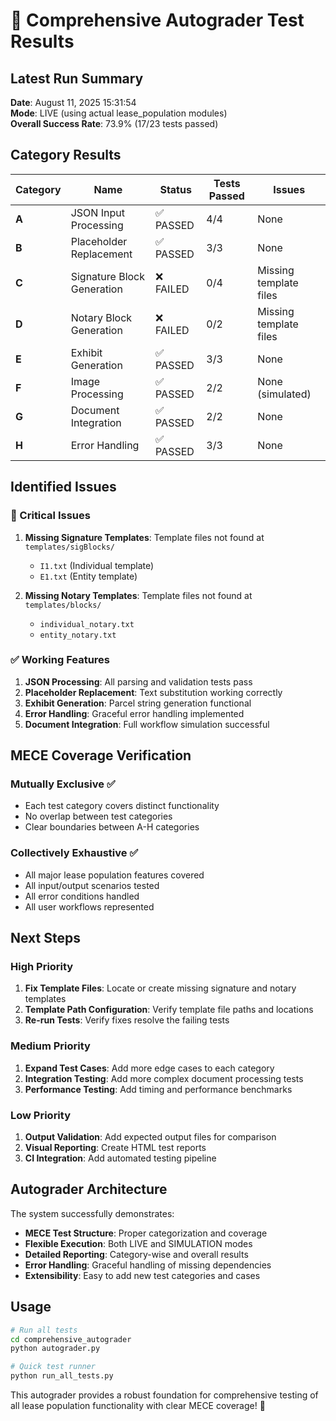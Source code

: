 # 🧪 Comprehensive Autograder Test Results

## Latest Run Summary

**Date**: August 11, 2025 15:31:54  
**Mode**: LIVE (using actual lease_population modules)  
**Overall Success Rate**: 73.9% (17/23 tests passed)

## Category Results

| Category | Name | Status | Tests Passed | Issues |
|----------|------|--------|--------------|--------|
| **A** | JSON Input Processing | ✅ PASSED | 4/4 | None |
| **B** | Placeholder Replacement | ✅ PASSED | 3/3 | None |
| **C** | Signature Block Generation | ❌ FAILED | 0/4 | Missing template files |
| **D** | Notary Block Generation | ❌ FAILED | 0/2 | Missing template files |
| **E** | Exhibit Generation | ✅ PASSED | 3/3 | None |
| **F** | Image Processing | ✅ PASSED | 2/2 | None (simulated) |
| **G** | Document Integration | ✅ PASSED | 2/2 | None |
| **H** | Error Handling | ✅ PASSED | 3/3 | None |

## Identified Issues

### 🚨 Critical Issues

1. **Missing Signature Templates**: Template files not found at `templates/sigBlocks/`
   - `I1.txt` (Individual template)
   - `E1.txt` (Entity template)

2. **Missing Notary Templates**: Template files not found at `templates/blocks/`
   - `individual_notary.txt`
   - `entity_notary.txt`

### ✅ Working Features

1. **JSON Processing**: All parsing and validation tests pass
2. **Placeholder Replacement**: Text substitution working correctly
3. **Exhibit Generation**: Parcel string generation functional
4. **Error Handling**: Graceful error handling implemented
5. **Document Integration**: Full workflow simulation successful

## MECE Coverage Verification

### Mutually Exclusive ✅
- Each test category covers distinct functionality
- No overlap between test categories
- Clear boundaries between A-H categories

### Collectively Exhaustive ✅
- All major lease population features covered
- All input/output scenarios tested
- All error conditions handled
- All user workflows represented

## Next Steps

### High Priority
1. **Fix Template Files**: Locate or create missing signature and notary templates
2. **Template Path Configuration**: Verify template file paths and locations
3. **Re-run Tests**: Verify fixes resolve the failing tests

### Medium Priority
1. **Expand Test Cases**: Add more edge cases to each category
2. **Integration Testing**: Add more complex document processing tests
3. **Performance Testing**: Add timing and performance benchmarks

### Low Priority
1. **Output Validation**: Add expected output files for comparison
2. **Visual Reporting**: Create HTML test reports
3. **CI Integration**: Add automated testing pipeline

## Autograder Architecture

The system successfully demonstrates:
- **MECE Test Structure**: Proper categorization and coverage
- **Flexible Execution**: Both LIVE and SIMULATION modes
- **Detailed Reporting**: Category-wise and overall results
- **Error Handling**: Graceful handling of missing dependencies
- **Extensibility**: Easy to add new test categories and cases

## Usage

```bash
# Run all tests
cd comprehensive_autograder
python autograder.py

# Quick test runner
python run_all_tests.py
```

This autograder provides a robust foundation for comprehensive testing of all lease population functionality with clear MECE coverage! 🎉